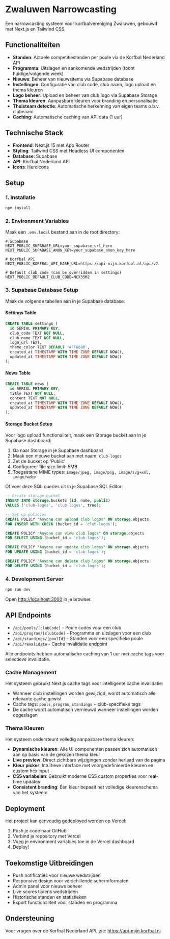 # Zwaluwen Narrowcasting

Een narrowcasting systeem voor korfbalvereniging Zwaluwen, gebouwd met Next.js en Tailwind CSS.

## Functionaliteiten

- **Standen**: Actuele competitiestanden per poule via de Korfbal Nederland API
- **Programma**: Uitslagen en aankomende wedstrijden (toont huidige/volgende week)
- **Nieuws**: Beheer van nieuwsitems via Supabase database
- **Instellingen**: Configuratie van club code, club naam, logo upload en thema kleuren
- **Logo beheer**: Upload en beheer van club logo via Supabase Storage
- **Thema kleuren**: Aanpasbare kleuren voor branding en personalisatie
- **Thuisteam detectie**: Automatische herkenning van eigen teams o.b.v. clubnaam
- **Caching**: Automatische caching van API data (1 uur)

## Technische Stack

- **Frontend**: Next.js 15 met App Router
- **Styling**: Tailwind CSS met Headless UI componenten
- **Database**: Supabase
- **API**: Korfbal Nederland API
- **Icons**: Heroicons

## Setup

### 1. Installatie

```bash
npm install
```

### 2. Environment Variables

Maak een `.env.local` bestand aan in de root directory:

```env
# Supabase
NEXT_PUBLIC_SUPABASE_URL=your_supabase_url_here
NEXT_PUBLIC_SUPABASE_ANON_KEY=your_supabase_anon_key_here

# Korfbal API
NEXT_PUBLIC_KORFBAL_API_BASE_URL=https://api-mijn.korfbal.nl/api/v2

# Default club code (can be overridden in settings)
NEXT_PUBLIC_DEFAULT_CLUB_CODE=NCX35M2
```

### 3. Supabase Database Setup

Maak de volgende tabellen aan in je Supabase database:

#### Settings Table
```sql
CREATE TABLE settings (
  id SERIAL PRIMARY KEY,
  club_code TEXT NOT NULL,
  club_name TEXT NOT NULL,
  logo_url TEXT,
  theme_color TEXT DEFAULT '#FF6600',
  created_at TIMESTAMP WITH TIME ZONE DEFAULT NOW(),
  updated_at TIMESTAMP WITH TIME ZONE DEFAULT NOW()
);
```

#### News Table
```sql
CREATE TABLE news (
  id SERIAL PRIMARY KEY,
  title TEXT NOT NULL,
  content TEXT NOT NULL,
  created_at TIMESTAMP WITH TIME ZONE DEFAULT NOW(),
  updated_at TIMESTAMP WITH TIME ZONE DEFAULT NOW()
);
```

#### Storage Bucket Setup

Voor logo upload functionaliteit, maak een Storage bucket aan in je Supabase dashboard:

1. Ga naar Storage in je Supabase dashboard
2. Maak een nieuwe bucket aan met naam: `club-logos`
3. Zet de bucket op 'Public' 
4. Configureer file size limit: 5MB
5. Toegestane MIME types: `image/jpeg, image/png, image/svg+xml, image/webp`

Of voer deze SQL queries uit in je Supabase SQL Editor:

```sql
-- Create storage bucket
INSERT INTO storage.buckets (id, name, public) 
VALUES ('club-logos', 'club-logos', true);

-- Set up policies
CREATE POLICY "Anyone can upload club logos" ON storage.objects
FOR INSERT WITH CHECK (bucket_id = 'club-logos');

CREATE POLICY "Anyone can view club logos" ON storage.objects
FOR SELECT USING (bucket_id = 'club-logos');

CREATE POLICY "Anyone can update club logos" ON storage.objects
FOR UPDATE USING (bucket_id = 'club-logos');

CREATE POLICY "Anyone can delete club logos" ON storage.objects
FOR DELETE USING (bucket_id = 'club-logos');
```

### 4. Development Server

```bash
npm run dev
```

Open [http://localhost:3000](http://localhost:3000) in je browser.

## API Endpoints

- `/api/pools/[clubCode]` - Poule codes voor een club
- `/api/program/[clubCode]` - Programma en uitslagen voor een club
- `/api/standings/[poolId]` - Standen voor een specifieke poule
- `/api/revalidate` - Cache invalidatie endpoint

Alle endpoints hebben automatische caching van 1 uur met cache tags voor selectieve invalidatie.

### Cache Management

Het systeem gebruikt Next.js cache tags voor intelligente cache invalidatie:
- Wanneer club instellingen worden gewijzigd, wordt automatisch alle relevante cache gewist
- Cache tags: `pools`, `program`, `standings` + club-specifieke tags
- De cache wordt automatisch vernieuwd wanneer instellingen worden opgeslagen

### Thema Kleuren

Het systeem ondersteunt volledig aanpasbare thema kleuren:
- **Dynamische kleuren**: Alle UI componenten passen zich automatisch aan op basis van de gekozen thema kleur
- **Live preview**: Direct zichtbare wijzigingen zonder herlaad van de pagina
- **Kleur picker**: Intuïtieve interface met voorgedefinieerde kleuren en custom hex input
- **CSS variabelen**: Gebruikt moderne CSS custom properties voor real-time updates
- **Consistent branding**: Één kleur bepaalt het volledige kleurenschema van het systeem

## Deployment

Het project kan eenvoudig gedeployed worden op Vercel:

1. Push je code naar GitHub
2. Verbind je repository met Vercel
3. Voeg je environment variables toe in de Vercel dashboard
4. Deploy!

## Toekomstige Uitbreidingen

- Push notificaties voor nieuwe wedstrijden
- Responsive design voor verschillende schermformaten  
- Admin panel voor nieuws beheer
- Live scores tijdens wedstrijden
- Historische standen en statistieken
- Export functionaliteit voor standen en programma

## Ondersteuning

Voor vragen over de Korfbal Nederland API, zie: https://api-mijn.korfbal.nl
